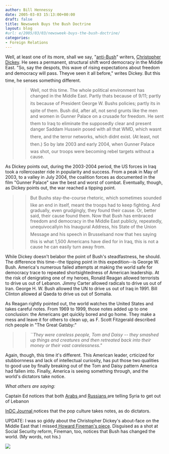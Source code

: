 ```yaml
---
author: Bill Hennessy
date: 2005-03-03 15:13:00+00:00
draft: false
title: Newsweek Buys the Bush Doctrine
layout: blog
#url: e/2005/03/03/newsweek-buys-the-bush-doctrine/
categories:
- Foreign Relations
---
```


Well, at least one of its more, shall we say, "[anti-Bush](https://msnbc.msn.com/id/3068168/)" writers, [Christopher Dickey](https://www.msnbc.msn.com/id/7069491/site/newsweek/). He sees a permanent, structural shift word democracy in the Middle East. "So, say the despots, this wave of rising expectations about freedom and democracy will pass. Theyve seen it all before," writes Dickey. But this time, he senses something different.




> 

> 
> > 

>> 
>> Well, not this time. The whole political environment has changed in the Middle East. Partly thats because of 9/11; partly its because of President George W. Bushs policies; partly its in spite of them. Bush did, after all, not send grunts like the men and women in Gunner Palace on a crusade for freedom. He sent them to Iraq to eliminate the supposedly clear and present danger Saddam Hussein posed with all that WMD, which wasnt there, and the terror networks, which didnt exist. (At least, not then.) So by late 2003 and early 2004, when Gunner Palace was shot, our troops were becoming rebel targets without a cause.
>> 
>> 
> 
> 




As Dickey points out, during the 2003-2004 period, the US forces in Iraq took a rollercoaster ride in popularity and success. From a peak in May of 2003, to a valley in July 2004, the coalition forces as documented in the film "Gunner Palace" saw the best and worst of combat. Eventually, though, as Dickey points out, the war reached a tipping point.




> 

> 
> > 

>> 
>> But Bushs stay-the-course rhetoric, which sometimes sounded like an end in itself, meant the troops had to keep fighting. And gradually, even grudgingly, they found their cause. Or, better said, their cause found them. Now that Bush has embraced freedom and democracy in the Middle East publicly, repeatedly, unequivocallyin his Inaugural Address, his State of the Union Message and his speech in Brusselsand now that hes saying this is what 1,500 Americans have died for in Iraq, this is not a cause he can easily turn away from.
>> 
>> 
> 
> 




While Dickey doesn't belabor the point of Bush's steadfastness, he should. The difference this time--the tipping point in this expedition--is George W. Bush. America's numerous failed attempts at making the world safe for democracy trace to repeated shortsightedness of American leadership. At the risk of denigrating one of my heroes, Ronald Reagan allowed terrorists to drive us out of Lebanon. Jimmy Carter allowed radicals to drive us out of Iran. George H. W. Bush allowed the UN to drive us out of Iraq in 1991. Bill Clinton allowed al Qaeda to drive us out of Somalia.




As Reagan rightly pointed out, the world watches the United States and takes careful notes. From 1969 to 1999, those notes added up to one conclusion: the Americans get quickly bored and go home. They make a mess and leave it for others to clean up, as F. Scott Fitzgerald described rich people in "The Great Gatsby:"




> 

> 
> > 

>> 
>> _``They were careless people, Tom and Daisy -- they smashed up things and creatures and then retreated back into their money or their vast carelessness."_
>> 
>> 
> 
> 




Again, though, this time it's different. This American leader, crticized for stubbornness and lack of intellectual curiosity, has put those two qualities to good use by finally breaking out of the Tom and Daisy pattern America had fallen into. Finally, America is seeing something through, and the world's dictators take notice.




_What others are saying:_




Captain Ed notices that both [Arabs ](https://www.captainsquartersblog.com/mt/archives/003972.php)and [Russians ](https://www.captainsquartersblog.com/mt/archives/003971.php)are telling Syria to get out of Lebanon




[InDC Journal ](https://www.indcjournal.com/archives/001597.php)notices that the pop culture takes notes, as do dictators.




UPDATE: I was so giddy about the Christopher Dickey's about-face on the Middle East that I missed[ Howard Fineman's piece](https://www.msnbc.msn.com/id/7067053/site/newsweek/). Disguised as a shot at Social Security reform, Fineman, too, notices that Bush has changed the world. (My words, not his.)




![](https://blog.billhennessy.com/aggbug.aspx?PostID=1285)

